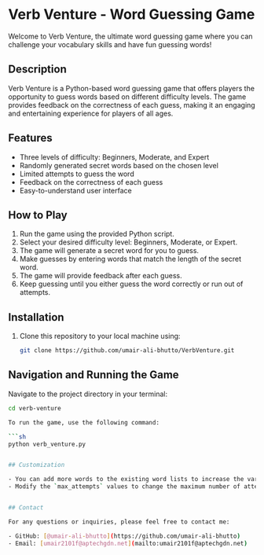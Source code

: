 # Verb Venture - Word Guessing Game

Welcome to Verb Venture, the ultimate word guessing game where you can challenge your vocabulary skills and have fun guessing words!

## Description

Verb Venture is a Python-based word guessing game that offers players the opportunity to guess words based on different difficulty levels. The game provides feedback on the correctness of each guess, making it an engaging and entertaining experience for players of all ages.

## Features

- Three levels of difficulty: Beginners, Moderate, and Expert
- Randomly generated secret words based on the chosen level
- Limited attempts to guess the word
- Feedback on the correctness of each guess
- Easy-to-understand user interface

## How to Play

1. Run the game using the provided Python script.
2. Select your desired difficulty level: Beginners, Moderate, or Expert.
3. The game will generate a secret word for you to guess.
4. Make guesses by entering words that match the length of the secret word.
5. The game will provide feedback after each guess.
6. Keep guessing until you either guess the word correctly or run out of attempts.

## Installation

1. Clone this repository to your local machine using:
   ```sh
   git clone https://github.com/umair-ali-bhutto/VerbVenture.git

## Navigation and Running the Game

Navigate to the project directory in your terminal:

```sh
cd verb-venture

To run the game, use the following command:

```sh
python verb_venture.py


## Customization

- You can add more words to the existing word lists to increase the variety of words used in the game.
- Modify the `max_attempts` values to change the maximum number of attempts for each difficulty level.


## Contact

For any questions or inquiries, please feel free to contact me:

- GitHub: [@umair-ali-bhutto](https://github.com/umair-ali-bhutto)
- Email: [umair2101f@aptechgdn.net](mailto:umair2101f@aptechgdn.net)
